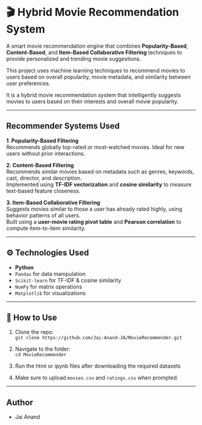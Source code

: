 # 🎬 Hybrid Movie Recommendation System

A smart movie recommendation engine that combines **Popularity-Based**, **Content-Based**, and **Item-Based Collaborative Filtering** techniques to provide personalized and trending movie suggestions.

This project uses machine learning techniques to recommend movies to users based on overall popularity, movie metadata, and similarity between user preferences.

It is a  hybrid movie recommendation system that intelligently suggests movies to users based on their interests and overall movie popularity.

---

## Recommender Systems Used

**1. Popularity-Based Filtering**  
Recommends globally top-rated or most-watched movies. Ideal for new users without prior interactions.

**2. Content-Based Filtering**  
Recommends similar movies based on metadata such as genres, keywords, cast, director, and description.  
Implemented using **TF-IDF vectorization** and **cosine similarity** to measure text-based feature closeness.

**3. Item-Based Collaborative Filtering**  
Suggests movies similar to those a user has already rated highly, using behavior patterns of all users.  
Built using a **user-movie rating pivot table** and **Pearson correlation** to compute item-to-item similarity.


---

## ⚙️ Technologies Used

- **Python**
- `Pandas` for data manipulation
- `Scikit-learn` for TF-IDF & cosine similarity
- `NumPy` for matrix operations
- `Matplotlib` for visualizations

---

## 🚀 How to Use

1. Clone the repo:  
   `git clone https://github.com/Jai-Anand-JA/MovieRecommender.git`

2. Navigate to the folder:  
   `cd MovieRecommender`

3. Run the html or ipynb files after downloading the required datasets

5. Make sure to upload `movies.csv` and `ratings.csv` when prompted.

---
## Author
- Jai Anand

